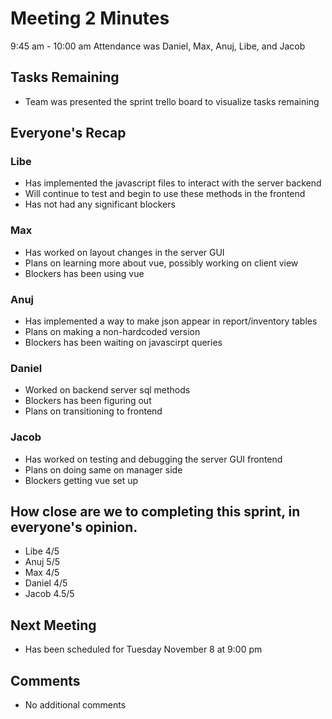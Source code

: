 # Meeting 2 Minutes
9:45 am - 10:00 am
Attendance was Daniel, Max, Anuj, Libe, and Jacob

## Tasks Remaining
- Team was presented the sprint trello board to visualize tasks remaining

## Everyone's Recap

### Libe
- Has implemented the javascript files to interact with the server backend
- Will continue to test and begin to use these methods in the frontend
- Has not had any significant blockers

### Max
- Has worked on layout changes in the server GUI
- Plans on learning more about vue, possibly working on client view
- Blockers has been using vue

### Anuj
- Has implemented a way to make json appear in report/inventory tables
- Plans on making a non-hardcoded version
- Blockers has been waiting on javascirpt queries

### Daniel
- Worked on backend server sql methods
- Blockers has been figuring out
- Plans on transitioning to frontend

### Jacob
- Has worked on testing and debugging the server GUI frontend
- Plans on doing same on manager side
- Blockers getting vue set up

## How close are we to completing this sprint, in everyone's opinion.
- Libe 4/5
- Anuj 5/5
- Max 4/5
- Daniel 4/5
- Jacob 4.5/5

## Next Meeting
- Has been scheduled for Tuesday November 8 at 9:00 pm

## Comments
- No additional comments
